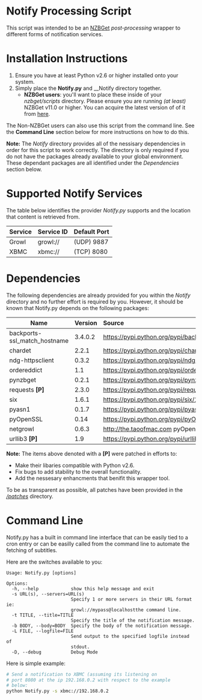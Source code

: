 Notify Processing Script
========================
This script was intended to be an [NZBGet](http://nzbget.net) _post-processing_
wrapper to different forms of notification services.

Installation Instructions
=========================
1. Ensure you have at least Python v2.6 or higher installed onto your system.
2. Simply place the __Notify.py__ and __Notify directory together.
   * __NZBGet users__: you'll want to place these inside of your _nzbget/scripts_ directory. Please ensure you are running _(at least)_ NZBGet v11.0 or higher. You can acquire the latest version of of it from [here](http://nzbget.net/download).

The Non-NZBGet users can also use this script from the command line.
See the __Command Line__ section below for more instructions on how to do this.

**Note:** The _Notify_ directory provides all of the nessisary dependencies
in order for this script to work correctly. The directory is only required
if you do not have the packages already available to your global
environment. These dependant packages are all identified under the
_Dependencies_ section below.

Supported Notify Services
=========================
The table below identifies the provider _Notify.py_ supports and the
location that content is retrieved from.

| Service | Service ID | Default Port |
| ------- | ---------- | ------------ |
| Growl   | growl://   | (UDP) 9887   |
| XBMC    | xbmc://    | (TCP) 8080   |

Dependencies
============
The following dependencies are already provided for you within the
_Notify_ directory and no further effort is required by you. However, it
should be known that Notify.py depends on the following packages:

| Name                         | Version | Source                                                                               |
| ---------------------------- |:------- |:------------------------------------------------------------------------------------ |
| backports-ssl_match_hostname | 3.4.0.2 | https://pypi.python.org/pypi/backports.ssl_match_hostname/3.4.0.2                    |
| chardet                      | 2.2.1   | https://pypi.python.org/pypi/chardet/2.2.1                                           |
| ndg-httpsclient              | 0.3.2   | https://pypi.python.org/pypi/ndg-httpsclient/0.3.2                                   |
| ordereddict                  | 1.1     | https://pypi.python.org/pypi/ordereddict/1.1                                         |
| pynzbget                     | 0.2.1   | https://pypi.python.org/pypi/pynzbget/0.2.1                                          |
| requests **[P]**             | 2.3.0   | https://pypi.python.org/pypi/requests/2.3.0                                          |
| six                          | 1.6.1   | https://pypi.python.org/pypi/six/1.6.1                                               |
| pyasn1                       | 0.1.7   | https://pypi.python.org/pypi/pyasn1/0.1.7                                            |
| pyOpenSSL                    | 0.14    | https://pypi.python.org/pypi/pyOpenSSL/0.14                                          |
| netgrowl                     | 0.6.3   | http://the.taoofmac.com      pyOpenSSL/0.14                                          |
| urllib3 **[P]**              | 1.9     | https://pypi.python.org/pypi/urllib3/1.9                                             |

**Note:** The items above denoted with a **[P]** were patched in efforts to:
- Make their libaries compatible with Python v2.6.
- Fix bugs to add stability to the overall functionality.
- Add the nessesary enhancments that benifit this wrapper tool.

To be as transparent as possible, all patches have been provided in the
[_/patches_](https://github.com/caronc/nzbget-notify/tree/master/patches) directory.

Command Line
============
Notify.py has a built in command line interface that can be easily tied
to a cron entry or can be easilly called from the command line to automate
the fetching of subtitles.

Here are the switches available to you:
```
Usage: Notify.py [options]

Options:
  -h, --help            show this help message and exit
  -s URL(s), --servers=URL(s)
                        Specify 1 or more servers in their URL format ie:
                        growl://mypass@localhostthe command line.
  -t TITLE, --title=TITLE
                        Specify the title of the notification message.
  -b BODY, --body=BODY  Specify the body of the notification message.
  -L FILE, --logfile=FILE
                        Send output to the specified logfile instead of
                        stdout.
  -D, --debug           Debug Mode

```

Here is simple example:
```bash
# Send a notification to XBMC (assuming its listening on
# port 8080 at the ip 192.168.0.2 with respect to the example
# below:
python Notify.py -s xbmc://192.168.0.2
```
